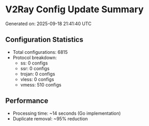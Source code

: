 # V2Ray Config Update Summary
Generated on: 2025-09-18 21:41:40 UTC

## Configuration Statistics
- Total configurations: 6815
- Protocol breakdown:
  - ss: 0 configs
  - ssr: 0 configs
  - trojan: 0 configs
  - vless: 0 configs
  - vmess: 510 configs

## Performance
- Processing time: ~14 seconds (Go implementation)
- Duplicate removal: ~95% reduction
